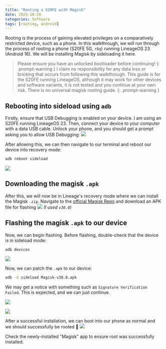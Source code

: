 ```yaml
---
title: "Rooting a S20FE with Magisk"
date: 2025-10-29
categories: Software
tags: [rooting, android]
---
```

Rooting is the process of gaining elevated privileges on a comparatively restricted device, such as a phone. In this walkthrough, we will run through the process of rooting a phone (S20FE 5G, `r8q`) running LineageOS 23 (Android 16).
We will be installing Magisk by sideloading it here.

> Please ensure you have an unlocked bootloader before continuing!
{: .prompt-warning }
> I claim no responsibility for any data loss or bricking that occurs from following this walkthrough. This guide is for the S20FE running LineageOS, although it may work for other devices and software variants, it is not tested and you continue at your own risk. There is no universal magisk rooting guide.
{: .prompt-warning }

## Rebooting into sideload using `adb`

Firstly, ensure that USB Debugging is enabled on your device. I am using an S20FE running LineageOS 23.
Then, connect your device to your computer with a data USB cable. Unlock your phone, and you should get a prompt asking you to allow USB Debugging:
![](/assets/images/rooting/screenshot.png)

After allowing this, we can then navigate to our terminal and reboot our device into recovery mode:
```bash
adb reboot sideload
```
![](/assets/images/rooting/sideload.jpeg)

## Downloading the magisk `.apk`

After this, we will now be in Lineage's recovery mode where we can install the Magisk `.zip`. Navigate to the [official Magisk Repo](https://github.com/topjohnwu/Magisk/releases/) and download an APK file for flashing
![](/assets/images/rooting/magisk.png)
_(I used `v30.0`)_

## Flashing the magisk `.apk` to our device

Now, we can begin flashing. Before flashing, double-check that the device is in sideload mode:
```bash
adb devices
```
![](/assets/images/rooting/adbd.png)

Now, we can patch the `.apk` to our device:
```bash
adb -d sideload Magisk-v30.0.apk
```

We may get a notice with something such as `Signature Verification Failed`. This is expected, and we can just continue.

![](/assets/images/rooting/sig.png)

![](/assets/images/rooting/mag.png)


After a successful installation, we can boot into our phone as normal and we should successfully be rooted 🎉
![](/assets/images/rooting/reboot.png)

Check the newly-installed "Magisk" app to ensure root was successfully installed.
